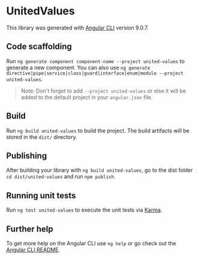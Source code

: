 # UnitedValues

This library was generated with [Angular CLI](https://github.com/angular/angular-cli) version 9.0.7.

## Code scaffolding

Run `ng generate component component-name --project united-values` to generate a new component. You can also use `ng generate directive|pipe|service|class|guard|interface|enum|module --project united-values`.
> Note: Don't forget to add `--project united-values` or else it will be added to the default project in your `angular.json` file. 

## Build

Run `ng build united-values` to build the project. The build artifacts will be stored in the `dist/` directory.

## Publishing

After building your library with `ng build united-values`, go to the dist folder `cd dist/united-values` and run `npm publish`.

## Running unit tests

Run `ng test united-values` to execute the unit tests via [Karma](https://karma-runner.github.io).

## Further help

To get more help on the Angular CLI use `ng help` or go check out the [Angular CLI README](https://github.com/angular/angular-cli/blob/master/README.md).
